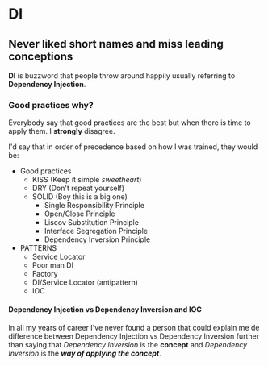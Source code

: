 # DI

## Never liked short names and miss leading conceptions
**DI** is buzzword that people throw around happily usually referring to **Dependency Injection**. 

### Good practices why?
Everybody say that good practices are the best but when there is time to apply them. I **strongly** disagree.

I'd say that in order of precedence based on how I was trained, they would be:

- Good practices
	- KISS (Keep it simple *sweetheart*)
	- DRY (Don't repeat yourself)
	- SOLID (Boy this is a big one)
		- Single Responsibility Principle
		- Open/Close Principle
		- Liscov Substitution Principle
		- Interface Segregation Principle
		- Dependency Inversion Principle
- PATTERNS
	- Service Locator
	- Poor man DI
	- Factory
	- DI/Service Locator (antipattern)
	- IOC

#### Dependency Injection vs Dependency Inversion and IOC
In all my years of career I've never found a person that could explain me de difference between Dependency Injection vs Dependency Inversion further
than saying that *Dependency Inversion* is the **concept** and *Dependency Inversion* is the ***way of applying the concept***.
